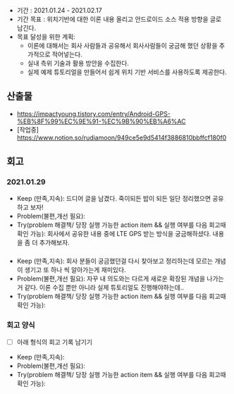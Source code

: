 - 기간 : 2021.01.24 - 2021.02.17
- 기간 목표 : 위치기반에 대한 이론 내용 올리고 안드로이드 소스 적용 방향을 글로 남긴다.
- 목표 달성을 위한 계획: 
  - 이론에 대해서는 회사 사람들과 공유해서 회사사람들이 궁금해 했던 상황을 추가적으로 적어넣는다.
  - 실내 측위 기술과 활용 방안을 수집한다.
  - 실제 예제 튜토리얼을 만들어서 쉽게 위치 기반 서비스를 사용하도록 제공한다.

## 산출물
- https://impactyoung.tistory.com/entry/Android-GPS-%EB%8F%99%EC%9E%91-%EC%9B%90%EB%A6%AC
- [작업중] https://www.notion.so/rudiamoon/949ce5e9d5414f3886810bbffcf180f0

## 회고
### 2021.01.29
- Keep (만족,지속): 드디어 글을 남겼다. 죽이되든 밥이 되든 일단 정리했으면 공유하고 보자!
- Problem(불편,개선 필요): 
- Try(problem 해결책/ 당장 실행 가능한 action item && 실행 여부를 다음 회고때 확인 가능): 회사에서 공유한 내용 중에 LTE GPS 받는 방식을 궁금해하셨다. 내용을 좀 더 추가해보자.
### 
- Keep (만족,지속): 회사 분들이 궁금했던걸 다시 찾아보고 정리하는데 모르는 개념이 생기고 또 하나 씩 알아가는게 재미있다.
- Problem(불편,개선 필요): 자꾸 내 의도와는 다르게 새로운 확장된 개념을 나가는거 같다. 이론 수집 뿐만 아니라 실제 튜토리얼도 진행해야하는데.. 
- Try(problem 해결책/ 당장 실행 가능한 action item && 실행 여부를 다음 회고때 확인 가능): 

### 회고 양식
- [ ] 아래 형식의 회고 기록 남기기
- Keep (만족,지속): 
- Problem(불편,개선 필요): 
- Try(problem 해결책/ 당장 실행 가능한 action item && 실행 여부를 다음 회고때 확인 가능): 
